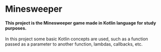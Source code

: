# Minesweeper

#### This project is the Minesweeper game made in Kotlin language for study purposes.

In this project some basic Kotlin concepts are used, such as a function passed as a parameter to another function, lambdas, callbacks, etc.
